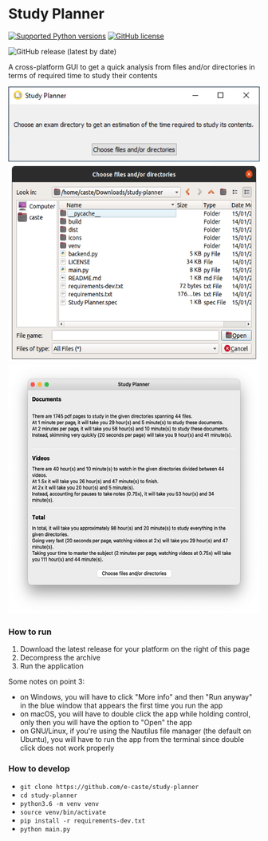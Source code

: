 # Study Planner

[![Supported Python versions](https://img.shields.io/badge/python-3.6-brightgreen?style=plastic)]() [![GitHub license](https://img.shields.io/github/license/e-caste/study-planner?style=plastic)](https://github.com/e-caste/study-planner/blob/master/LICENSE)    

![GitHub release (latest by date)](https://img.shields.io/github/v/release/e-caste/study-planner?style=social) 

A cross-platform GUI to get a quick analysis from files and/or directories in terms of required time to study their contents

<p align="center">
  <img height="150" src="readme/windows_screenshot.png" alt="Windows">
  <img height="400" src="readme/ubuntu_screenshot.png" alt="Ubuntu">
  <img height="500" src="readme/mac_screeshot.png" alt="macOS">
</p>

### How to run

1. Download the latest release for your platform on the right of this page
2. Decompress the archive
3. Run the application

Some notes on point 3:
- on Windows, you will have to click "More info" and then "Run anyway" in the blue window that appears the first time you run the app
- on macOS, you will have to double click the app while holding control, only then you will have the option to "Open" the app
- on GNU/Linux, if you're using the Nautilus file manager (the default on Ubuntu), you will have to run the app from the terminal since double click does not work properly 

### How to develop
- `git clone https://github.com/e-caste/study-planner`
- `cd study-planner`
- `python3.6 -m venv venv`
- `source venv/bin/activate`
- `pip install -r requirements-dev.txt`
- `python main.py`
